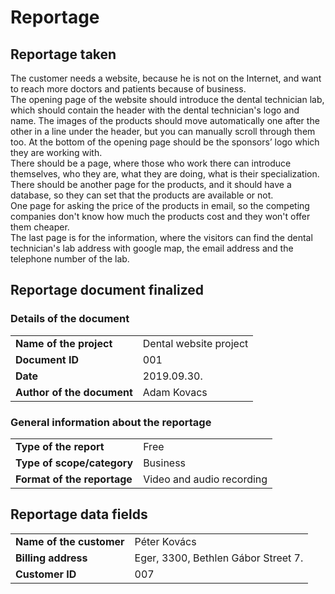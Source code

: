 # Reportage

## Reportage taken
The customer needs a website, because he is not on the Internet, and want to reach more doctors and patients because of business.  
The opening page of the website should introduce the dental technician lab, which should contain the header with the dental technician's logo and name. The images of the products should move automatically one after the other in a line under the header, but you can manually scroll through them too. At the bottom of the opening page should be the sponsors’ logo which they are working with.  
There should be a page, where those who work there can introduce themselves, who they are, what they are doing, what is their specialization.  
There should be another page for the products, and it should have a database, so they can set that the products are available or not.  
One page for asking the price of the products in email, so the competing companies don't know how much the products cost and they won't offer them cheaper.  
The last page is for the information, where the visitors can find the dental technician's lab address with google map, the email address and the telephone number of the lab.  
## Reportage document finalized
### Details of the document
<table>
  <tr>
    <td><b>Name of the project</b></th>
    <td>Dental website project</th>
  </tr>
  <tr>
    <td><b>Document ID</b></th>
    <td>001</td>
  </tr>
  <tr>
    <td><b>Date</b></th>
    <td>2019.09.30.</td>
  </tr>
  <tr>
    <td><b>Author of the document</b></th>
    <td>Adam Kovacs</td>
  </tr>
</table>

### General information about the reportage
<table>
  <tr>
    <td><b>Type of the report</b></th>
    <td>Free</td>
  </tr>
  <tr>
    <td><b>Type of scope/category</b></th>
    <td>Business</td>
  </tr>
  <tr>
    <td><b>Format of the reportage</b></th>
    <td>Video and audio recording</td>
  </tr>
</table>

## Reportage data fields
<table>
  <tr>
    <td><b>Name of the customer</b></th>
    <td>Péter Kovács</td>
  </tr>
  <tr>
    <td><b>Billing address</b></th>
    <td>Eger, 3300, Bethlen Gábor Street 7.</td>
  </tr>
  <tr>
    <td><b>Customer ID</b></th>
    <td>007</td>
  </tr>
</table>